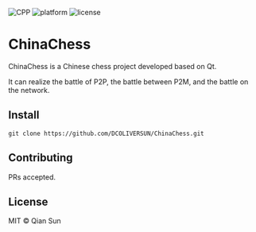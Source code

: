 ![CPP](https://img.shields.io/badge/language-CPP-red) ![platform](https://img.shields.io/badge/platform-Qt-orange) ![license](https://img.shields.io/badge/license-MIT-yellow)
# ChinaChess

ChinaChess is a Chinese chess project developed based on Qt.

It can realize the battle of P2P, the battle between P2M, and the battle on the network.

## Install
```shell
git clone https://github.com/DCOLIVERSUN/ChinaChess.git
```

## Contributing

PRs accepted.

## License

MIT © Qian Sun
